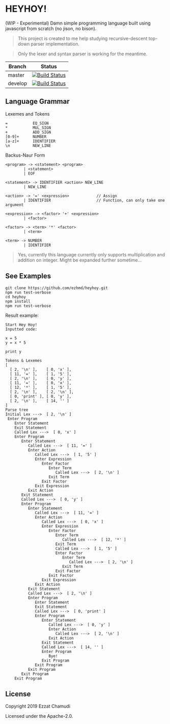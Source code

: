 # HEYHOY!

(WIP - Experimental) Damn simple programming language built using javascript from scratch (no jison, no bison).

> This project is created to me help studying recursive-descent top-down parser implementation.

> Only the lexer and syntax parser is working for the meantime.

| Branch | Status |
| - | - |
| master | [![Build Status](https://travis-ci.org/ezhmd/heyhoy.svg?branch=master)](https://travis-ci.org/ezhmd/heyhoy) |
| develop | [![Build Status](https://travis-ci.org/ezhmd/heyhoy.svg?branch=develop)](https://travis-ci.org/ezhmd/heyhoy) |

## Language Grammar

Lexemes and Tokens

```
=           EQ_SIGN
*           MUL_SIGN
+           ADD_SIGN
[0-9]+      NUMBER
[a-z]+      IDENTIFIER
\n          NEW_LINE
```

Backus-Naur Form

```
<program> -> <statement> <program>
        | <statement> 
        | EOF

<statement> -> IDENTIFIER <action> NEW_LINE
        | NEW_LINE

<action> -> '=' <expression>            // Assign
        | IDENTIFIER                    // Function, can only take one argument

<expression> -> <factor> '+' <expression>
        | <factor>

<factor> -> <term> '*' <factor>
        | <term>

<term> -> NUMBER
        | IDENTIFIER
```

> Yes, currently this language currently only supports multiplication and addition on integer.
> Might be expanded further sometime...

## See Examples

```
git clone https://github.com/ezhmd/heyhoy.git
npm run test-verbose
cd heyhoy
npm install
npm run test-verbose
```

Result example:

```
Start Hey Hoy!
Inputted code:

x = 5
y = x * 5

print y

Tokens & Lexemes
[
  [ 2, '\n' ],    [ 0, 'x' ],
  [ 11, '=' ],    [ 1, '5' ],
  [ 2, '\n' ],    [ 0, 'y' ],
  [ 11, '=' ],    [ 0, 'x' ],
  [ 12, '*' ],    [ 1, '5' ],
  [ 2, '\n' ],    [ 2, '\n' ],
  [ 0, 'print' ], [ 0, 'y' ],
  [ 2, '\n' ],    [ 14, '' ]
]
Parse tree
Initial Lex --->  [ 2, '\n' ]
 Enter Program
    Enter Statement
    Exit Statement
    Called Lex --->  [ 0, 'x' ]
    Enter Program
       Enter Statement
          Called Lex --->  [ 11, '=' ]
          Enter Action
             Called Lex --->  [ 1, '5' ]
             Enter Expression
                Enter Factor
                   Enter Term
                      Called Lex --->  [ 2, '\n' ]
                   Exit Term
                Exit Factor
             Exit Expression
          Exit Action
       Exit Statement
       Called Lex --->  [ 0, 'y' ]
       Enter Program
          Enter Statement
             Called Lex --->  [ 11, '=' ]
             Enter Action
                Called Lex --->  [ 0, 'x' ]
                Enter Expression
                   Enter Factor
                      Enter Term
                         Called Lex --->  [ 12, '*' ]
                      Exit Term
                      Called Lex --->  [ 1, '5' ]
                      Enter Factor
                         Enter Term
                            Called Lex --->  [ 2, '\n' ]
                         Exit Term
                      Exit Factor
                   Exit Factor
                Exit Expression
             Exit Action
          Exit Statement
          Called Lex --->  [ 2, '\n' ]
          Enter Program
             Enter Statement
             Exit Statement
             Called Lex --->  [ 0, 'print' ]
             Enter Program
                Enter Statement
                   Called Lex --->  [ 0, 'y' ]
                   Enter Action
                      Called Lex --->  [ 2, '\n' ]
                   Exit Action
                Exit Statement
                Called Lex --->  [ 14, '' ]
                Enter Program
                   Bye!
                Exit Program
             Exit Program
          Exit Program
       Exit Program
    Exit Program
```

## License

Copyright 2019 Ezzat Chamudi

Licensed under the Apache-2.0.